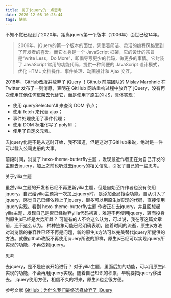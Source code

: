 ```yaml
---
title: 关于jquery的一点思考
date: 2020-12-08 10:25:44
tags: 随笔
---
```

不知不觉已经到了2020年，距离jquery第一个版本（2006年）面世已经14年。
<!--more-->
>2006年，jQuery的第一个版本的面世，凭借着简洁、灵活的编程风格受到了开发者的喜爱。而它本身是一个 JavaScript 框架，它的设计的宗旨是“write Less，Do More”，即倡导写更少的代码，做更多的事情。它封装了 JavaScript 常用的功能代码，提供一种简便的 JavaScript 设计模式，优化 HTML 文档操作、事件处理、动画设计和 Ajax 交互。

2018年，GitHub改版并放弃了 jQuery ！Github 前端团队的 Mislav Marohnić 在 Twitter 发布了一则消息，表明在 GitHub 网站重构过程中放弃了 jQuery，没有再次使用其他任何框架去代替它，而是使用了原生的 JS，具体实现：
* 使用 querySelectorAll 来查询 DOM 节点；
* 使用 fetch 来代替 ajax；
* 事件处理使用了事件代理；
* 使用 DOM 标准化写了 polyfill；
* 使用了自定义元素。

去jquery化是不是从这时开始，我不知道，但是这对于GitHub来说，绝对是一件可以载入公司史册的大事。

前段时间，浏览了 hexo-theme-butterfly主题 ，发现最近作者正在为自己开发的主题去jquery，加上之前也听过去jquery的相关信息，引发了自己的一些思考。

关于yilia主题

虽然yilia主题的开发者已经不再更新yilia主题，但是自始至终作者也没有使用jquery。自己给yilia主题第一次加上jquery时，是添加全局搜索功能。自从引入了jquery，感觉自己已经依赖上了jquery，很多可以用原生js实现的代码，直接使用jquery实现。看到 hexo-theme-butterfly主题 作者正在去jquery，并且回想起yilia主题，发现自己是否已经抛弃yilia代码初衷，难道不再使用jquery，转而投身到原生js已经是大势所趋？
可能有的人不会这么认为，可以说，我在写这篇文章前，还不这么认为。
种种迹象可能已经明确表明，随着时间的流逝，原生js方法对浏览器的兼容性已经不再是问题，新的原生js方法可以完美替代jquery所提供的方法。就像github改版不再使用jquery所说的那样，原生js已经可以实现jquery所实现的功能，不再依赖jquery。

思考

去jquery，是不是应该开始进行？
对于yilia主题，里面后加的功能，可以用原生js实现的功能，不会再用jquery实现。随着自己知识的积累，早晚要把jquery移出去。
jquery使用方便，相信不久的将来，原生js也会很方便。

参考文献
[GitHub：为什么我们最终选择放弃了 jQuery](https://blog.csdn.net/csdnnews/article/details/82783675)